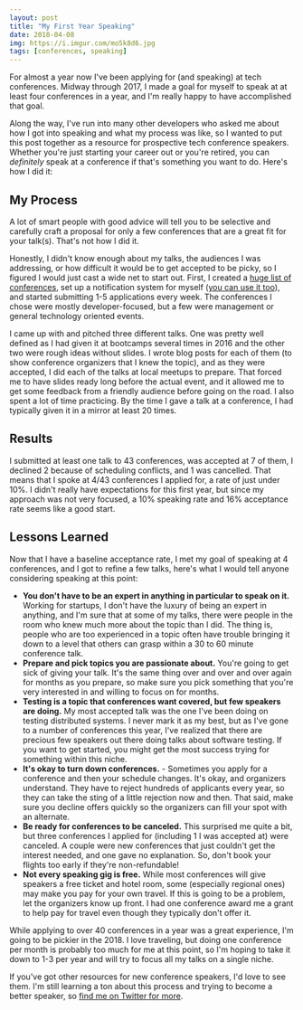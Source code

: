 ```yaml
---
layout: post
title: "My First Year Speaking"
date: 2018-04-08
img: https://i.imgur.com/mo5k8d6.jpg
tags: [conferences, speaking]
---
```

For almost a year now I've been applying for (and speaking) at tech conferences. Midway through 2017, I made a goal for myself to speak at at least four conferences in a year, and I'm really happy to have accomplished that goal.

Along the way, I've run into many other developers who asked me about how I got into speaking and what my process was like, so I wanted to put this post together as a resource for prospective tech conference speakers. Whether you're just starting your career out or you're retired, you can _definitely_ speak at a conference if that's something you want to do. Here's how I did it:

## My Process
A lot of smart people with good advice will tell you to be selective and carefully craft a proposal for only a few conferences that are a great fit for your talk(s). That's not how I did it.

Honestly, I didn't know enough about my talks, the audiences I was addressing, or how difficult it would be to get accepted to be picky, so I figured I would just cast a wide net to start out. First, I created a [huge list of conferences](https://www.karllhughes.com/posts/tech-conference-cfps), set up a notification system for myself ([you can use it too](https://www.cfpland.com/)), and started submitting 1-5 applications every week. The conferences I chose were mostly developer-focused, but a few were management or general technology oriented events.

I came up with and pitched three different talks. One was pretty well defined as I had given it at bootcamps several times in 2016 and the other two were rough ideas without slides. I wrote blog posts for each of them (to show conference organizers that I knew the topic), and as they were accepted, I did each of the talks at local meetups to prepare. That forced me to have slides ready long before the actual event, and it allowed me to get some feedback from a friendly audience before going on the road. I also spent a lot of time practicing. By the time I gave a talk at a conference, I had typically given it in a mirror at least 20 times.

## Results
I submitted at least one talk to 43 conferences, was accepted at 7 of them, I declined 2 because of scheduling conflicts, and 1 was cancelled. That means that I spoke at 4/43 conferences I applied for, a rate of just under 10%. I didn't really have expectations for this first year, but since my approach was not very focused, a 10% speaking rate and 16% acceptance rate seems like a good start.

## Lessons Learned
Now that I have a baseline acceptance rate, I met my goal of speaking at 4 conferences, and I got to refine a few talks, here's what I would tell anyone considering speaking at this point:

- **You don't have to be an expert in anything in particular to speak on it.** Working for startups, I don't have the luxury of being an expert in anything, and I'm sure that at some of my talks, there were people in the room who knew much more about the topic than I did. The thing is, people who are too experienced in a topic often have trouble bringing it down to a level that others can grasp within a 30 to 60 minute conference talk.
- **Prepare and pick topics you are passionate about.** You're going to get sick of giving your talk. It's the same thing over and over and over again for months as you prepare, so make sure you pick something that you're very interested in and willing to focus on for months.
- **Testing is a topic that conferences want covered, but few speakers are doing.** My most accepted talk was the one I've been doing on testing distributed systems. I never mark it as my best, but as I've gone to a number of conferences this year, I've realized that there are precious few speakers out there doing talks about software testing. If you want to get started, you might get the most success trying for something within this niche.
- **It's okay to turn down conferences.** - Sometimes you apply for a conference and then your schedule changes. It's okay, and organizers understand. They have to reject hundreds of applicants every year, so they can take the sting of a little rejection now and then. That said, make sure you decline offers quickly so the organizers can fill your spot with an alternate.
- **Be ready for conferences to be canceled.** This surprised me quite a bit, but three conferences I applied for (including 1 I was accepted at) were canceled. A couple were new conferences that just couldn't get the interest needed, and one gave no explanation. So, don't book your flights too early if they're non-refundable!
- **Not every speaking gig is free.** While most conferences will give speakers a free ticket and hotel room, some (especially regional ones) may make you pay for your own travel. If this is going to be a problem, let the organizers know up front. I had one conference award me a grant to help pay for travel even though they typically don't offer it.
 
While applying to over 40 conferences in a year was a great experience, I'm going to be pickier in the 2018. I love traveling, but doing one conference per month is probably too much for me at this point, so I'm hoping to take it down to 1-3 per year and will try to focus all my talks on a single niche.

If you've got other resources for new conference speakers, I'd love to see them. I'm still learning a ton about this process and trying to become a better speaker, so [find me on Twitter for more](https://twitter.com/karllhughes).
